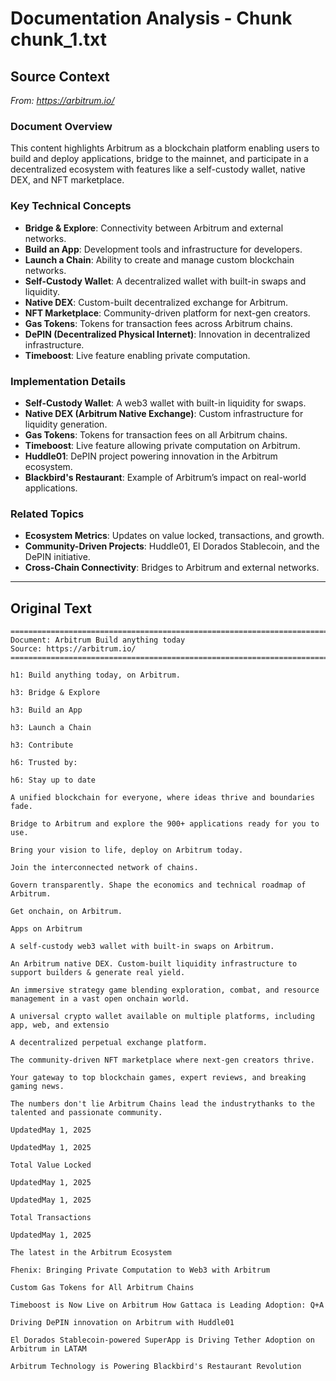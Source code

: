 # Documentation Analysis - Chunk chunk_1.txt

## Source Context
*From: https://arbitrum.io/*

### Document Overview  
This content highlights Arbitrum as a blockchain platform enabling users to build and deploy applications, bridge to the mainnet, and participate in a decentralized ecosystem with features like a self-custody wallet, native DEX, and NFT marketplace.  

### Key Technical Concepts  
- **Bridge & Explore**: Connectivity between Arbitrum and external networks.  
- **Build an App**: Development tools and infrastructure for developers.  
- **Launch a Chain**: Ability to create and manage custom blockchain networks.  
- **Self-Custody Wallet**: A decentralized wallet with built-in swaps and liquidity.  
- **Native DEX**: Custom-built decentralized exchange for Arbitrum.  
- **NFT Marketplace**: Community-driven platform for next-gen creators.  
- **Gas Tokens**: Tokens for transaction fees across Arbitrum chains.  
- **DePIN (Decentralized Physical Internet)**: Innovation in decentralized infrastructure.  
- **Timeboost**: Live feature enabling private computation.  

### Implementation Details  
- **Self-Custody Wallet**: A web3 wallet with built-in liquidity for swaps.  
- **Native DEX (Arbitrum Native Exchange)**: Custom infrastructure for liquidity generation.  
- **Gas Tokens**: Tokens for transaction fees on all Arbitrum chains.  
- **Timeboost**: Live feature allowing private computation on Arbitrum.  
- **Huddle01**: DePIN project powering innovation in the Arbitrum ecosystem.  
- **Blackbird's Restaurant**: Example of Arbitrum’s impact on real-world applications.  

### Related Topics  
- **Ecosystem Metrics**: Updates on value locked, transactions, and growth.  
- **Community-Driven Projects**: Huddle01, El Dorados Stablecoin, and the DePIN initiative.  
- **Cross-Chain Connectivity**: Bridges to Arbitrum and external networks.

---

## Original Text
```
================================================================================
Document: Arbitrum Build anything today
Source: https://arbitrum.io/
================================================================================

h1: Build anything today, on Arbitrum.

h3: Bridge & Explore

h3: Build an App

h3: Launch a Chain

h3: Contribute

h6: Trusted by:

h6: Stay up to date

A unified blockchain for everyone, where ideas thrive and boundaries fade.

Bridge to Arbitrum and explore the 900+ applications ready for you to use.

Bring your vision to life, deploy on Arbitrum today.

Join the interconnected network of chains.

Govern transparently. Shape the economics and technical roadmap of Arbitrum.

Get onchain, on Arbitrum.

Apps on Arbitrum

A self-custody web3 wallet with built-in swaps on Arbitrum.

An Arbitrum native DEX. Custom-built liquidity infrastructure to support builders & generate real yield.

An immersive strategy game blending exploration, combat, and resource management in a vast open onchain world.

A universal crypto wallet available on multiple platforms, including app, web, and extensio

A decentralized perpetual exchange platform.

The community-driven NFT marketplace where next-gen creators thrive.

Your gateway to top blockchain games, expert reviews, and breaking gaming news.

The numbers don't lie Arbitrum Chains lead the industrythanks to the talented and passionate community.

UpdatedMay 1, 2025

UpdatedMay 1, 2025

Total Value Locked

UpdatedMay 1, 2025

UpdatedMay 1, 2025

Total Transactions

UpdatedMay 1, 2025

The latest in the Arbitrum Ecosystem

Fhenix: Bringing Private Computation to Web3 with Arbitrum

Custom Gas Tokens for All Arbitrum Chains

Timeboost is Now Live on Arbitrum How Gattaca is Leading Adoption: Q+A

Driving DePIN innovation on Arbitrum with Huddle01

El Dorados Stablecoin-powered SuperApp is Driving Tether Adoption on Arbitrum in LATAM

Arbitrum Technology is Powering Blackbird's Restaurant Revolution

```